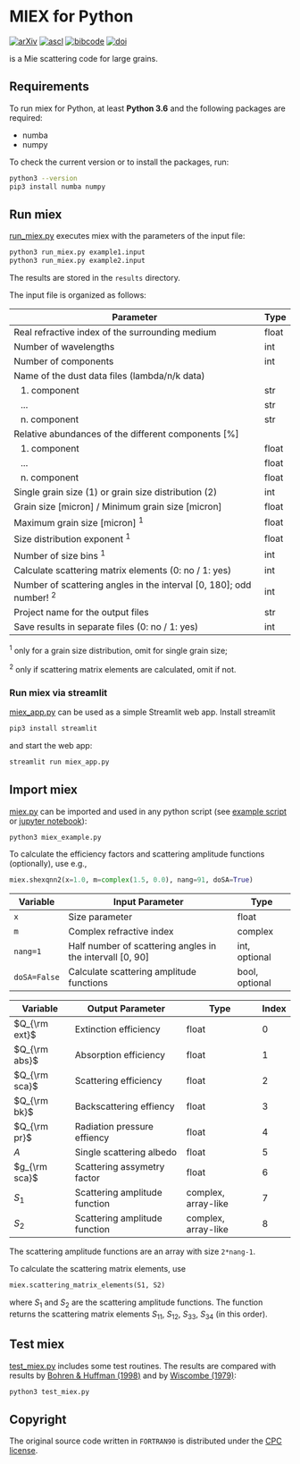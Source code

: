 # MIEX for Python

[![arXiv](https://img.shields.io/badge/arXiv-astro--ph%2F0406118-red)](https://arxiv.org/abs/astro-ph/0406118)
[![ascl](https://img.shields.io/badge/ascl-1810.019-blue.svg?colorB=262255)](https://ascl.net/1810.019)
[![bibcode](https://img.shields.io/badge/bibcode-2004CoPhC.162..113W-blue)](https://ui.adsabs.harvard.edu/abs/2004CoPhC.162..113W)
[![doi](https://img.shields.io/badge/doi-10.1016%2Fj.cpc.2004.06.070-yellow)](https://doi.org/10.1016/j.cpc.2004.06.070)

is a Mie scattering code for large grains.


## Requirements

To run miex for Python, at least **Python 3.6** and the following packages are required:
 - numba
 - numpy

To check the current version or to install the packages, run:

```bash
python3 --version
pip3 install numba numpy
```

## Run miex

[run_miex.py](run_miex.py) executes miex with the parameters of the input file:

```bash
python3 run_miex.py example1.input
python3 run_miex.py example2.input
```
The results are stored in the `results` directory.

The input file is organized as follows:

| Parameter                                                                      | Type  |
| ------------------------------------------------------------------------------ | ----- |
| Real refractive index of the surrounding medium                                | float |
| Number of wavelengths                                                          | int   |
| Number of components                                                           | int   |
| Name of the dust data files (lambda/n/k data)                                  |       |
| &ensp; 1. component                                                            | str   |
| &ensp; ...                                                                     | str   |
| &ensp; n. component                                                            | str   |
| Relative abundances of the different components [%]                            |       |
| &ensp; 1. component                                                            | float |
| &ensp; ...                                                                     | float |
| &ensp; n. component                                                            | float |
| Single grain size (1) or grain size distribution (2)                           | int   |
| Grain size [micron] / Minimum grain size [micron]                              | float |
| Maximum grain size [micron] <sup>1</sup>                                       | float |
| Size distribution exponent <sup>1</sup>                                        | float |
| Number of size bins <sup>1</sup>                                               | int   |
| Calculate scattering matrix elements (0: no / 1: yes)                          | int   |
| Number of scattering angles in the interval [0, 180]; odd number! <sup>2</sup> | int   |
| Project name for the output files                                              | str   |
| Save results in separate files (0: no / 1: yes)                                | int   |

<sup>1</sup> only for a grain size distribution, omit for single grain size;

<sup>2</sup> only if scattering matrix elements are calculated, omit if not.


### Run miex via streamlit

[miex_app.py](miex_app.py) can be used as a simple Streamlit web app. Install streamlit
```bash
pip3 install streamlit
```
and start the web app:
```bash
streamlit run miex_app.py
```


## Import miex

[miex.py](miex.py) can be imported and used in any python script (see [example script](miex_example.py) or [jupyter notebook](miex_notebook.ipynb)):

```bash
python3 miex_example.py
```

To calculate the efficiency factors and scattering amplitude functions (optionally), use e.g.,
```python
miex.shexqnn2(x=1.0, m=complex(1.5, 0.0), nang=91, doSA=True)
```

| Variable     | Input Parameter                                           | Type           |
| ------------ | --------------------------------------------------------- | -------------- |
| `x`          | Size parameter                                            | float          |
| `m`          | Complex refractive index                                  | complex        |
| `nang=1`     | Half number of scattering angles in the intervall [0, 90] | int, optional  |
| `doSA=False` | Calculate scattering amplitude functions                  | bool, optional |

| Variable      | Output Parameter              | Type                | Index |
| ------------- | ------------------------------| ------------------- | ----- |
| $Q_{\rm ext}$ | Extinction efficiency         | float               | 0     |
| $Q_{\rm abs}$ | Absorption efficiency         | float               | 1     |
| $Q_{\rm sca}$ | Scattering efficiency         | float               | 2     |
| $Q_{\rm bk}$  | Backscattering effiency       | float               | 3     |
| $Q_{\rm pr}$  | Radiation pressure effiency   | float               | 4     |
| $A$           | Single scattering albedo      | float               | 5     |
| $g_{\rm sca}$ | Scattering assymetry factor   | float               | 6     |
| $S_{1}$       | Scattering amplitude function | complex, array-like | 7     |
| $S_{2}$       | Scattering amplitude function | complex, array-like | 8     |

The scattering amplitude functions are an array with size `2*nang-1`.

To calculate the scattering matrix elements, use
```python
miex.scattering_matrix_elements(S1, S2)
```
where $S_1$ and $S_2$​ are the scattering amplitude functions.
The function returns the scattering matrix elements $S_{11}$​, $S_{12}$​, $S_{33}$​, $S_{34}$​ (in this order).


## Test miex

[test_miex.py](test_miex.py) includes some test routines. The results are compared with results by [Bohren & Huffman (1998)](https://doi.org/10.1002/9783527618156) and by [Wiscombe (1979)](https://doi.org/10.5065/D6ZP4414):

```bash
python3 test_miex.py
```


## Copyright

The original source code written in `FORTRAN90` is distributed under the [CPC license](https://www.elsevier.com/about/policies/open-access-licenses/elsevier-user-license/cpc-license).

